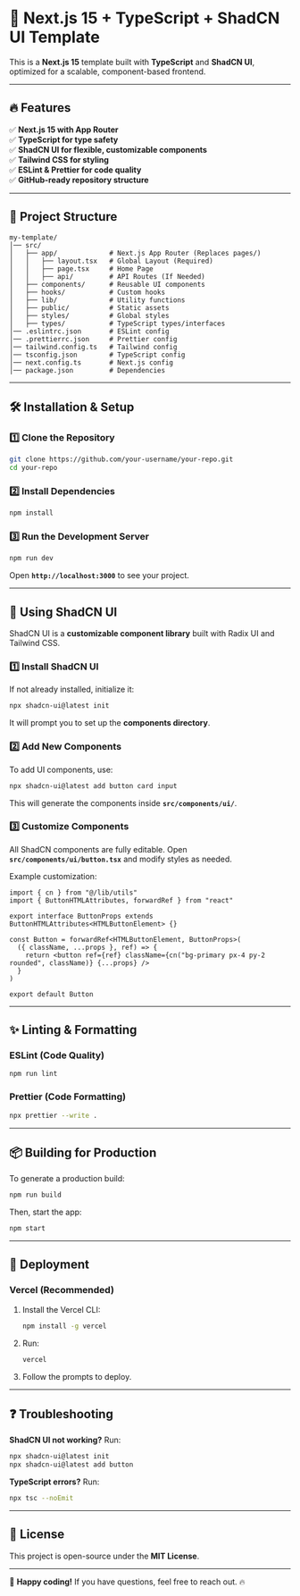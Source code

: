 # 🚀 Next.js 15 + TypeScript + ShadCN UI Template

This is a **Next.js 15** template built with **TypeScript** and **ShadCN UI**, optimized for a scalable, component-based frontend.

---

## 🔥 Features
✅ **Next.js 15 with App Router**  
✅ **TypeScript for type safety**  
✅ **ShadCN UI for flexible, customizable components**  
✅ **Tailwind CSS for styling**  
✅ **ESLint & Prettier for code quality**  
✅ **GitHub-ready repository structure**  

---

## 📂 Project Structure
```
my-template/
│── src/
│   ├── app/             # Next.js App Router (Replaces pages/)
│   │   ├── layout.tsx   # Global Layout (Required)
│   │   ├── page.tsx     # Home Page
│   │   ├── api/         # API Routes (If Needed)
│   ├── components/      # Reusable UI components
│   ├── hooks/           # Custom hooks
│   ├── lib/             # Utility functions
│   ├── public/          # Static assets
│   ├── styles/          # Global styles
│   ├── types/           # TypeScript types/interfaces
│── .eslintrc.json       # ESLint config
│── .prettierrc.json     # Prettier config
│── tailwind.config.ts   # Tailwind config
│── tsconfig.json        # TypeScript config
│── next.config.ts       # Next.js config
│── package.json         # Dependencies
```

---

## 🛠️ Installation & Setup
### **1️⃣ Clone the Repository**
```bash
git clone https://github.com/your-username/your-repo.git
cd your-repo
```

### **2️⃣ Install Dependencies**
```bash
npm install
```

### **3️⃣ Run the Development Server**
```bash
npm run dev
```
Open **`http://localhost:3000`** to see your project.

---

## 🎨 Using ShadCN UI
ShadCN UI is a **customizable component library** built with Radix UI and Tailwind CSS.

### **1️⃣ Install ShadCN UI**
If not already installed, initialize it:
```bash
npx shadcn-ui@latest init
```
It will prompt you to set up the **components directory**.

### **2️⃣ Add New Components**
To add UI components, use:
```bash
npx shadcn-ui@latest add button card input
```
This will generate the components inside **`src/components/ui/`**.

### **3️⃣ Customize Components**
All ShadCN components are fully editable. Open **`src/components/ui/button.tsx`** and modify styles as needed.

Example customization:
```tsx
import { cn } from "@/lib/utils"
import { ButtonHTMLAttributes, forwardRef } from "react"

export interface ButtonProps extends ButtonHTMLAttributes<HTMLButtonElement> {}

const Button = forwardRef<HTMLButtonElement, ButtonProps>(
  ({ className, ...props }, ref) => {
    return <button ref={ref} className={cn("bg-primary px-4 py-2 rounded", className)} {...props} />
  }
)

export default Button
```

---

## ✨ Linting & Formatting
### **ESLint (Code Quality)**
```bash
npm run lint
```
### **Prettier (Code Formatting)**
```bash
npx prettier --write .
```

---

## 📦 Building for Production
To generate a production build:
```bash
npm run build
```
Then, start the app:
```bash
npm start
```

---

## 🚀 Deployment
### **Vercel (Recommended)**
1. Install the Vercel CLI:
   ```bash
   npm install -g vercel
   ```
2. Run:
   ```bash
   vercel
   ```
3. Follow the prompts to deploy.

---

## ❓ Troubleshooting
**ShadCN UI not working?** Run:
```bash
npx shadcn-ui@latest init
npx shadcn-ui@latest add button
```

**TypeScript errors?** Run:
```bash
npx tsc --noEmit
```

---

## 📜 License
This project is open-source under the **MIT License**.

---

🚀 **Happy coding!** If you have questions, feel free to reach out. 🔥